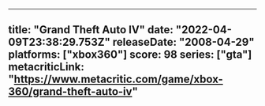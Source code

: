 
---
title: "Grand Theft Auto IV"
date: "2022-04-09T23:38:29.753Z"
releaseDate: "2008-04-29"
platforms: ["xbox360"]
score: 98
series: ["gta"]
metacriticLink: "https://www.metacritic.com/game/xbox-360/grand-theft-auto-iv"
---
